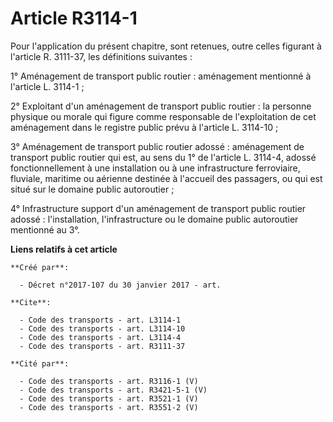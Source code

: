 # Article R3114-1

Pour l'application du présent chapitre, sont retenues, outre celles figurant à l'article R. 3111-37, les définitions
suivantes : 

1° Aménagement de transport public routier : aménagement mentionné à l'article L. 3114-1 ; 

2° Exploitant d'un aménagement de transport public routier : la personne physique ou morale qui figure comme responsable de
l'exploitation de cet aménagement dans le registre public prévu à l'article L. 3114-10 ; 

3° Aménagement de transport public routier adossé : aménagement de transport public routier qui est, au sens du 1° de
l'article L. 3114-4, adossé fonctionnellement à une installation ou à une infrastructure ferroviaire, fluviale, maritime ou
aérienne destinée à l'accueil des passagers, ou qui est situé sur le domaine public autoroutier ; 

4° Infrastructure support d'un aménagement de transport public routier adossé : l'installation, l'infrastructure ou le
domaine public autoroutier mentionné au 3°.

**Liens relatifs à cet article**

	**Créé par**:

	  - Décret n°2017-107 du 30 janvier 2017 - art.

	**Cite**:

	  - Code des transports - art. L3114-1
	  - Code des transports - art. L3114-10
	  - Code des transports - art. L3114-4
	  - Code des transports - art. R3111-37

	**Cité par**:

	  - Code des transports - art. R3116-1 (V)
	  - Code des transports - art. R3421-5-1 (V)
	  - Code des transports - art. R3521-1 (V)
	  - Code des transports - art. R3551-2 (V)

